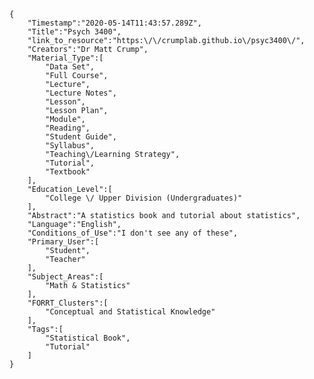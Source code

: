 
    {
        "Timestamp":"2020-05-14T11:43:57.289Z",
        "Title":"Psych 3400",
        "link_to_resource":"https:\/\/crumplab.github.io\/psyc3400\/",
        "Creators":"Dr Matt Crump",
        "Material_Type":[
            "Data Set",
            "Full Course",
            "Lecture",
            "Lecture Notes",
            "Lesson",
            "Lesson Plan",
            "Module",
            "Reading",
            "Student Guide",
            "Syllabus",
            "Teaching\/Learning Strategy",
            "Tutorial",
            "Textbook"
        ],
        "Education_Level":[
            "College \/ Upper Division (Undergraduates)"
        ],
        "Abstract":"A statistics book and tutorial about statistics",
        "Language":"English",
        "Conditions_of_Use":"I don't see any of these",
        "Primary_User":[
            "Student",
            "Teacher"
        ],
        "Subject_Areas":[
            "Math & Statistics"
        ],
        "FORRT_Clusters":[
            "Conceptual and Statistical Knowledge"
        ],
        "Tags":[
            "Statistical Book",
            "Tutorial"
        ]
    }
